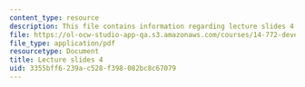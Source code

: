 ```yaml
---
content_type: resource
description: This file contains information regarding lecture slides 4.
file: https://ol-ocw-studio-app-qa.s3.amazonaws.com/courses/14-772-development-economics-macroeconomics-spring-2013/3355bff6239ac528f398082bc8c67079_MIT14_772S13_lecture4.pdf
file_type: application/pdf
resourcetype: Document
title: Lecture slides 4
uid: 3355bff6-239a-c528-f398-082bc8c67079
---
```

